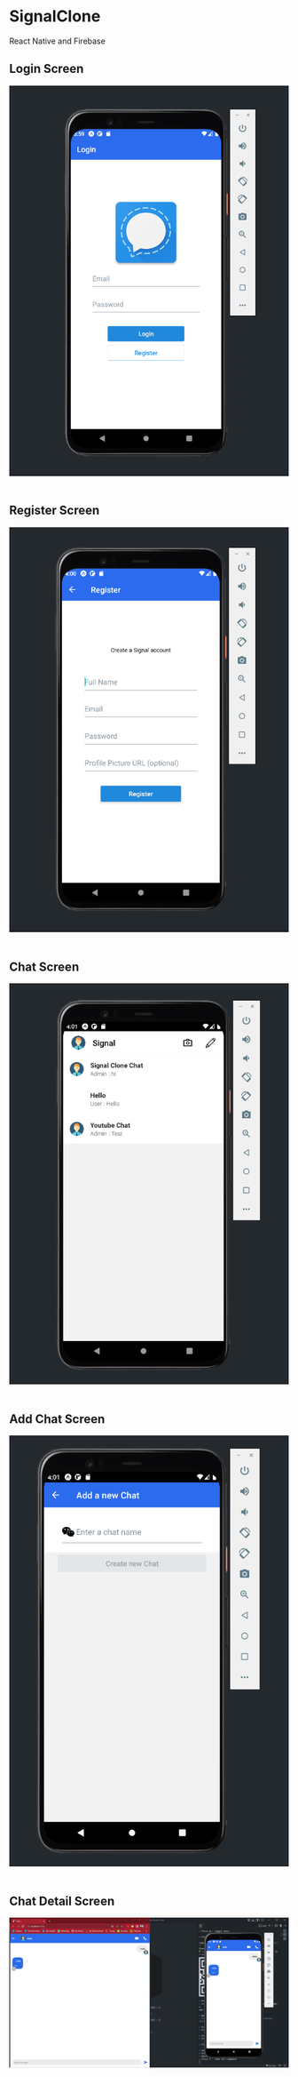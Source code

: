 # SignalClone
React Native and Firebase

## Login Screen
<img src="Images/Login.png" alt=""/><br /><br />

## Register Screen
<img src="Images/Register.png" alt=""/><br /><br />

## Chat Screen
<img src="Images/Chat.png" alt=""/><br /><br />

## Add Chat Screen
<img src="Images/AddChat.png" alt=""/><br /><br />

## Chat Detail Screen
<img src="Images/ChatDetails.png" alt=""/><br /><br />
